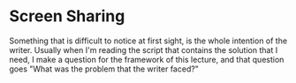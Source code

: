 # Screen Sharing

Something that is difficult to notice at first sight, is the whole intention of the writer. Usually when I'm reading the script that contains the solution that I need, I make a question for the framework of this lecture, and that question goes "What was the problem that the writer faced?"

